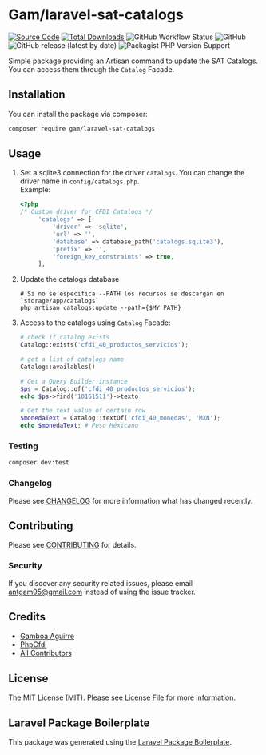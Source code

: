 # Gam/laravel-sat-catalogs

[![Source Code](https://img.shields.io/badge/source-phpcfdi/resources--sat--catalogs-blue?logo=github&style=flat-square)](https://github.com/phpcfdi/resources-sat-catalogs)
[![Total Downloads](https://img.shields.io/packagist/dt/gam/laravel-sat-catalogs.svg?style=flat-square)](https://packagist.org/packages/gam/laravel-sat-catalogs)
![GitHub Workflow Status](https://img.shields.io/github/actions/workflow/status/gam04/laravel-sat-catalogs/main.yml?style=flat-square)
![GitHub](https://img.shields.io/github/license/gam04/laravel-sat-catalogs?style=flat-square)
![GitHub release (latest by date)](https://img.shields.io/github/v/release/gam04/laravel-sat-catalogs?style=flat-square)
![Packagist PHP Version Support](https://img.shields.io/packagist/php-v/gam/laravel-sat-catalogs?style=flat-square)

Simple package providing an Artisan command to update the SAT Catalogs.
You can access them through the  `Catalog` Facade.

## Installation

You can install the package via composer:

```bash
composer require gam/laravel-sat-catalogs
```

## Usage

1. Set a sqlite3 connection for the driver `catalogs`. You can change the driver name in
   `config/catalogs.php`.  
   Example:
   ```php
   <?php
   /* Custom driver for CFDI Catalogs */
        'catalogs' => [
            'driver' => 'sqlite',
            'url' => '',
            'database' => database_path('catalogs.sqlite3'),
            'prefix' => '',
            'foreign_key_constraints' => true,
        ],
   ```

2. Update the catalogs database
   ```shell
   # Si no se especifica --PATH los recursos se descargan en `storage/app/catalogs`
   php artisan catalogs:update --path={$MY_PATH}
   ```
3. Access to the catalogs using `Catalog` Facade: 
   ```php 
   # check if catalog exists
   Catalog::exists('cfdi_40_productos_servicios');
   
   # get a list of catalogs name
   Catalog::availables()
   
   # Get a Query Builder instance
   $ps = Catalog::of('cfdi_40_productos_servicios');
   echo $ps->find('10161511')->texto
   
   # Get the text value of certain row
   $monedaText = Catalog::textOf('cfdi_40_monedas', 'MXN');
   echo $monedaText; # Peso Méxicano
   ```

### Testing

```bash
composer dev:test
```

### Changelog

Please see [CHANGELOG](CHANGELOG.md) for more information what has changed recently.

## Contributing

Please see [CONTRIBUTING](CONTRIBUTING.md) for details.

### Security

If you discover any security related issues, please email antgam95@gmail.com instead of using the issue tracker.

## Credits

-   [Gamboa Aguirre](https://github.com/gam04)
-   [PhpCfdi](https://github.com/phpcfdi/resources-sat-catalogs)
-   [All Contributors](../../contributors)

## License

The MIT License (MIT). Please see [License File](LICENSE.md) for more information.

## Laravel Package Boilerplate

This package was generated using the [Laravel Package Boilerplate](https://laravelpackageboilerplate.com).
